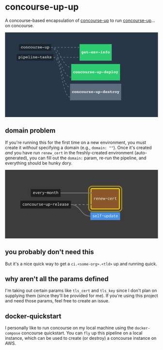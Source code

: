 # concourse-up-up

A concourse-based encapsulation of [concourse-up](https://github.com/EngineerBetter/concourse-up) to run [concourse-up](https://github.com/EngineerBetter/concourse-up)... on concourse.

![pipeline](assets/pipeline.png)

## domain problem

If you're running this for the first time on a new environment, you must create it _without_ specifying a domain (e.g., `domain: ""`). Once it's created _and_ you have run `renew_cert` in the freshly-created environment (auto-generated), you can fill out the `domain:` param, re-run the pipeline, and everything should be hunky dory.

![renew-cert-then-do-domain](assets/renew-cert-then-do-domain.png)

## you probably don't need this

But it's a nice quick way to get a `ci.<some-org>.<tld>` up and running quick.

## why aren't all the params defined

I'm taking out certain params like `tls_cert` and `tls_key` since I don't plan on supplying them (since they'll be provided for me). If you're using this project and need those params, feel free to create an issue.

## docker-quickstart

I personally like to run concourse on my local machine using the `docker-compose` concourse quickstart. You can `fly` up this pipeline on a local instance, which can be used to create (or destroy) a concourse instance on AWS.
